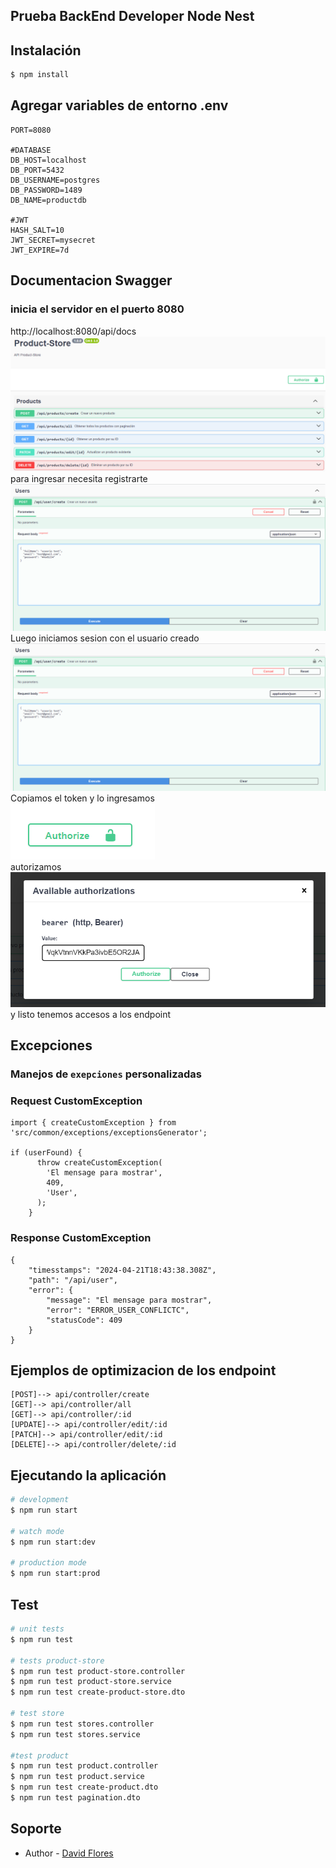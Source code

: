 
## Prueba BackEnd Developer Node Nest


## Instalación

```bash
$ npm install
```
## Agregar variables de entorno .env
    PORT=8080

    #DATABASE
    DB_HOST=localhost
    DB_PORT=5432
    DB_USERNAME=postgres
    DB_PASSWORD=1489
    DB_NAME=productdb

    #JWT
    HASH_SALT=10
    JWT_SECRET=mysecret
    JWT_EXPIRE=7d

## Documentacion Swagger
### inicia el servidor en el puerto 8080
http://localhost:8080/api/docs
![alt text](image-1.png)
para ingresar necesita registrarte 
![alt text](image-2.png)
Luego iniciamos sesion con el usuario creado
![alt text](image-3.png)
Copiamos el token y lo ingresamos\
![alt text](image-4.png)\
autorizamos
![alt text](image-5.png)
y listo tenemos accesos a los endpoint 


## Excepciones
### Manejos de ``exepciones`` personalizadas
### Request CustomException
````
import { createCustomException } from 'src/common/exceptions/exceptionsGenerator';

if (userFound) {
      throw createCustomException(
        'El mensage para mostrar',
        409,
        'User',
      );
    }
````
### Response CustomException
````
{
    "timesstamps": "2024-04-21T18:43:38.308Z",
    "path": "/api/user",
    "error": {
        "message": "El mensage para mostrar",
        "error": "ERROR_USER_CONFLICTC",
        "statusCode": 409
    }
}
````
## Ejemplos de optimizacion de los endpoint
````
[POST]--> api/controller/create
[GET]--> api/controller/all
[GET]--> api/controller/:id
[UPDATE]--> api/controller/edit/:id
[PATCH]--> api/controller/edit/:id
[DELETE]--> api/controller/delete/:id
````
## Ejecutando la aplicación

```bash
# development
$ npm run start

# watch mode
$ npm run start:dev

# production mode
$ npm run start:prod
```

## Test

```bash
# unit tests
$ npm run test

# tests product-store
$ npm run test product-store.controller
$ npm run test product-store.service
$ npm run test create-product-store.dto

# test store
$ npm run test stores.controller
$ npm run test stores.service

#test product
$ npm run test product.controller
$ npm run test product.service
$ npm run test create-product.dto
$ npm run test pagination.dto
```


## Soporte
- Author - [David Flores](https://github.com/daelflodo)

